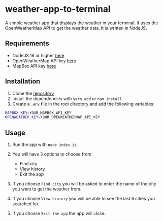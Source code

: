# weather-app-to-terminal

A simple weather app that displays the weather in your terminal. It uses the OpenWeatherMap API to get the weather data. It is written in NodeJS.

## Requirements

- NodeJS 18 or higher [here](https://nodejs.org)
- OpenWeatherMap API key [here](https://openweathermap.org/api)
- MapBox API key [here](https://www.mapbox.com/)

## Installation

1. Clone the [repository](https://github.com/LeoRincon/weather-app-to-terminal)
2. Install the dependencies with `yarn add` or `npm install`.
3. Create a `.env` file in the root directory and add the following variables:

```bash
MAPBOX_KEY=YOUR_MAPBOX_API_KEY
OPENWEATHER_KEY=YOUR_OPENWEATHERMAP_API_KEY

```

## Usage

1. Run the app with `node index.js`.
2. You will have 3 options to choose from:
   - Find city
   - View history
   - Exit the app
3. If you choose `Find city` you will be asked to enter the name of the city you want to get the weather from.

4. If you choose `View history` you will be able to see the last 6 cities you searched for.

5. If you choose `Exit the app` the app will close.
